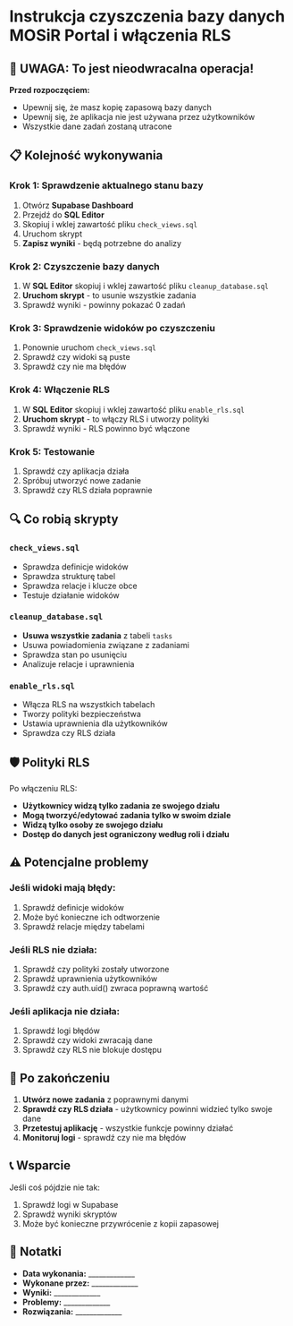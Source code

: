 # Instrukcja czyszczenia bazy danych MOSiR Portal i włączenia RLS

## 🚨 UWAGA: To jest nieodwracalna operacja!

**Przed rozpoczęciem:**
- Upewnij się, że masz kopię zapasową bazy danych
- Upewnij się, że aplikacja nie jest używana przez użytkowników
- Wszystkie dane zadań zostaną utracone

## 📋 Kolejność wykonywania

### Krok 1: Sprawdzenie aktualnego stanu bazy
1. Otwórz **Supabase Dashboard**
2. Przejdź do **SQL Editor**
3. Skopiuj i wklej zawartość pliku `check_views.sql`
4. Uruchom skrypt
5. **Zapisz wyniki** - będą potrzebne do analizy

### Krok 2: Czyszczenie bazy danych
1. W **SQL Editor** skopiuj i wklej zawartość pliku `cleanup_database.sql`
2. **Uruchom skrypt** - to usunie wszystkie zadania
3. Sprawdź wyniki - powinny pokazać 0 zadań

### Krok 3: Sprawdzenie widoków po czyszczeniu
1. Ponownie uruchom `check_views.sql`
2. Sprawdź czy widoki są puste
3. Sprawdź czy nie ma błędów

### Krok 4: Włączenie RLS
1. W **SQL Editor** skopiuj i wklej zawartość pliku `enable_rls.sql`
2. **Uruchom skrypt** - to włączy RLS i utworzy polityki
3. Sprawdź wyniki - RLS powinno być włączone

### Krok 5: Testowanie
1. Sprawdź czy aplikacja działa
2. Spróbuj utworzyć nowe zadanie
3. Sprawdź czy RLS działa poprawnie

## 🔍 Co robią skrypty

### `check_views.sql`
- Sprawdza definicje widoków
- Sprawdza strukturę tabel
- Sprawdza relacje i klucze obce
- Testuje działanie widoków

### `cleanup_database.sql`
- **Usuwa wszystkie zadania** z tabeli `tasks`
- Usuwa powiadomienia związane z zadaniami
- Sprawdza stan po usunięciu
- Analizuje relacje i uprawnienia

### `enable_rls.sql`
- Włącza RLS na wszystkich tabelach
- Tworzy polityki bezpieczeństwa
- Ustawia uprawnienia dla użytkowników
- Sprawdza czy RLS działa

## 🛡️ Polityki RLS

Po włączeniu RLS:
- **Użytkownicy widzą tylko zadania ze swojego działu**
- **Mogą tworzyć/edytować zadania tylko w swoim dziale**
- **Widzą tylko osoby ze swojego działu**
- **Dostęp do danych jest ograniczony według roli i działu**

## ⚠️ Potencjalne problemy

### Jeśli widoki mają błędy:
1. Sprawdź definicje widoków
2. Może być konieczne ich odtworzenie
3. Sprawdź relacje między tabelami

### Jeśli RLS nie działa:
1. Sprawdź czy polityki zostały utworzone
2. Sprawdź uprawnienia użytkowników
3. Sprawdź czy auth.uid() zwraca poprawną wartość

### Jeśli aplikacja nie działa:
1. Sprawdź logi błędów
2. Sprawdź czy widoki zwracają dane
3. Sprawdź czy RLS nie blokuje dostępu

## 🔄 Po zakończeniu

1. **Utwórz nowe zadania** z poprawnymi danymi
2. **Sprawdź czy RLS działa** - użytkownicy powinni widzieć tylko swoje dane
3. **Przetestuj aplikację** - wszystkie funkcje powinny działać
4. **Monitoruj logi** - sprawdź czy nie ma błędów

## 📞 Wsparcie

Jeśli coś pójdzie nie tak:
1. Sprawdź logi w Supabase
2. Sprawdź wyniki skryptów
3. Może być konieczne przywrócenie z kopii zapasowej

## 📝 Notatki

- **Data wykonania:** _____________
- **Wykonane przez:** _____________
- **Wyniki:** _____________
- **Problemy:** _____________
- **Rozwiązania:** _____________

